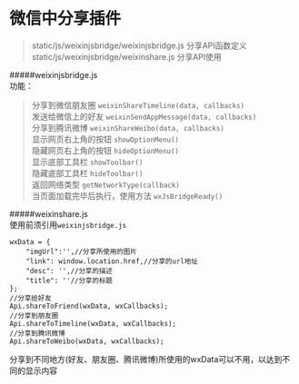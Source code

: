 微信中分享插件
======
>static/js/weixinjsbridge/weixinjsbridge.js 分享API函数定义  
>static/js/weixinjsbridge/weixinshare.js 分享API使用  
  

#####weixinjsbridge.js  
功能：  
>分享到微信朋友圈 ```weixinShareTimeline(data, callbacks)```  
>发送给微信上的好友 ```weixinSendAppMessage(data, callbacks)```  
>分享到腾讯微博 ```weixinShareWeibo(data, callbacks)```  
>显示网页右上角的按钮 ```showOptionMenu()```  
>隐藏网页右上角的按钮 ```hideOptionMenu()```  
>显示底部工具栏 ```showToolbar()```  
>隐藏底部工具栏 ```hideToolbar()```  
>返回网络类型 ```getNetworkType(callback)```  
>当页面加载完毕后执行，使用方法 ```wxJsBridgeReady()```  

#####weixinshare.js  
使用前须引用```weixinjsbridge.js```  
```
wxData = {
	"imgUrl":'',//分享所使用的图片
	"link": window.location.href,//分享的url地址
	"desc": '',//分享的描述
	"title": ''//分享的标题
};
//分享给好友
Api.shareToFriend(wxData, wxCallbacks);
//分享到朋友圈
Api.shareToTimeline(wxData, wxCallbacks);
//分享到腾讯微博
Api.shareToWeibo(wxData, wxCallbacks);
```  
分享到不同地方(好友、朋友圈、腾讯微博)所使用的wxData可以不用，以达到不同的显示内容

